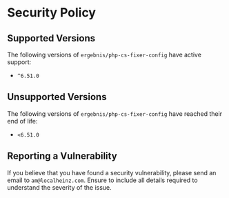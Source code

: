 # Security Policy

## Supported Versions

The following versions of `ergebnis/php-cs-fixer-config` have active support:

- `^6.51.0`

## Unsupported Versions

The following versions of `ergebnis/php-cs-fixer-config` have reached their end of life:

- `<6.51.0`

## Reporting a Vulnerability

If you believe that you have found a security vulnerability, please send an email to `am@localheinz.com`. Ensure to include all details required to understand the severity of the issue.
